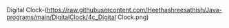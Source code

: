 Digital Clock-(https://raw.githubusercontent.com/Heethashreesathish/Java-programs/main/DigitalClock/4c_Digital Clock.png)
